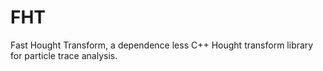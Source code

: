 # FHT
Fast Hought Transform, a dependence less C++ Hought transform library for particle trace analysis.
